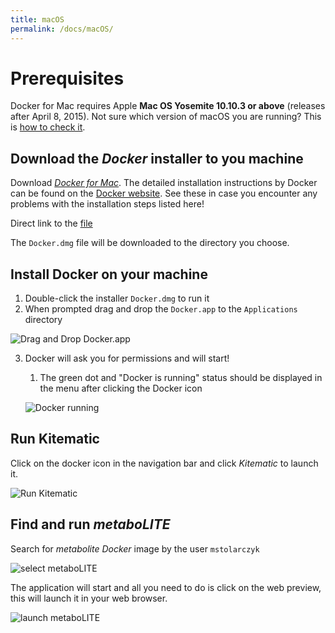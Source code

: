```yaml
---
title: macOS
permalink: /docs/macOS/
---
```


# Prerequisites

Docker for Mac requires Apple **Mac OS Yosemite 10.10.3 or above** (releases after April 8, 2015). Not sure which version of macOS you are running? This is [how to check it](https://raw.githubusercontent.com/michalstolarczyk/metaboLITE/master/docs/docs_pics/checkMacVersion.png).

## Download the *Docker* installer to you machine 

Download [*Docker for Mac*](https://docs.docker.com/docker-for-mac/install/). 
The detailed installation instructions by Docker can be found on the [Docker website](https://docs.docker.com/docker-for-mac/install/#install-and-run-docker-for-mac). See these in case you encounter any problems with the installation steps listed here!

Direct link to the [file](https://download.docker.com/mac/stable/Docker.dmg)

The `Docker.dmg` file will be downloaded to the directory you choose.

## Install Docker on your machine

1. Double-click the installer `Docker.dmg` to run it
2. When prompted drag and drop the `Docker.app` to the `Applications` directory

![Drag and Drop Docker.app](https://raw.githubusercontent.com/michalstolarczyk/metaboLITE/master/docs/docs_pics/macDragDrop.png)

3. Docker will ask you for permissions and will start!
	1. The green dot and "Docker is running" status should be displayed in the menu after clicking the Docker icon

	![Docker running](https://raw.githubusercontent.com/michalstolarczyk/metaboLITE/master/docs/docs_pics/macRunning.png)

## Run Kitematic

Click on the docker icon in the navigation bar and click *Kitematic* to launch it.

![Run Kitematic](https://raw.githubusercontent.com/michalstolarczyk/metaboLITE/master/docs/docs_pics/macKitematicLaunch.png)

## Find and run *metaboLITE*

Search for *metabolite* *Docker* image by the user `mstolarczyk`

![select metaboLITE](https://raw.githubusercontent.com/michalstolarczyk/metaboLITE/master/docs/docs_pics/macSelectMetabolite.png)

The application will start and all you need to do is click on the web preview, this will launch it in your web browser.

![launch metaboLITE](https://raw.githubusercontent.com/michalstolarczyk/metaboLITE/master/docs/docs_pics/macLaunchMetabolite.png)